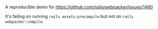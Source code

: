 A reproducible demo for https://github.com/rails/webpacker/issues/1460

It's failing on running `rails assets:precompile` but not on `rails webpacker:compile`.
